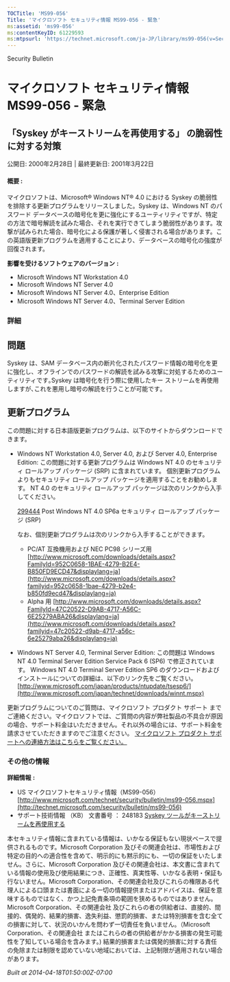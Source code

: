 ```yaml
---
TOCTitle: 'MS99-056'
Title: 'マイクロソフト セキュリティ情報 MS99-056 - 緊急'
ms:assetid: 'ms99-056'
ms:contentKeyID: 61229593
ms:mtpsurl: 'https://technet.microsoft.com/ja-JP/library/ms99-056(v=Security.10)'
---
```


Security Bulletin

マイクロソフト セキュリティ情報 MS99-056 - 緊急
===============================================

「Syskey がキーストリームを再使用する」 の脆弱性に対する対策
------------------------------------------------------------

公開日: 2000年2月28日 | 最終更新日: 2001年3月22日

#### 概要 :

マイクロソフトは、Microsoft® Windows NT® 4.0 における Syskey の脆弱性を排除する更新プログラムをリリースしました。Syskey は、Windows NT のパスワード データベースの暗号化を更に強化にするユーティリティですが、特定の方法で暗号解読を試みた場合、それを実行できてしまう脆弱性があります。攻撃が試みられた場合、暗号化による保護が著しく侵害される場合があります。この英語版更新プログラムを適用することにより、データベースの暗号化の強度が回復されます。

**影響を受けるソフトウェアのバージョン** **:**

-   Microsoft Windows NT Workstation 4.0
-   Microsoft Windows NT Server 4.0
-   Microsoft Windows NT Server 4.0、Enterprise Edition
-   Microsoft Windows NT Server 4.0、Terminal Server Edition

### 詳細

問題
----

<span></span>
Syskey は、SAM データベース内の断片化されたパスワード情報の暗号化を更に強化し、オフラインでのパスワードの解読を試みる攻撃に対処するためのユーティリティです｡Syskey は暗号化を行う際に使用したキー ストリームを再使用しますが､これを悪用し暗号の解読を行うことが可能です｡

更新プログラム
--------------

<span></span>
この問題に対する日本語版更新プログラムは、以下のサイトからダウンロードできます。

-   Windows NT Workstation 4.0, Server 4.0, および Server 4.0, Enterprise Edition:
    この問題に対する更新プログラムは Windows NT 4.0 のセキュリティ ロールアップ パッケージ (SRP) に含まれています。
    個別更新プログラムよりもセキュリティ ロールアップ パッケージを適用することをお勧めします。
    NT 4.0 のセキュリティ ロールアップ パッケージは次のリンクから入手してください。

    [299444](http://support.microsoft.com/kb/299444) Post Windows NT 4.0 SP6a セキュリティ ロールアップ パッケージ (SRP)

    なお、個別更新プログラムは次のリンクから入手することができます。

    -   PC/AT 互換機用および NEC PC98 シリーズ用
        [http://www.microsoft.com/downloads/details.aspx?FamilyId=952C0658-1BAE-4279-B2E4-B850FD9ECD47&displaylang=ja](http://www.microsoft.com/downloads/details.aspx?familyid=952c0658-1bae-4279-b2e4-b850fd9ecd47&displaylang=ja)
    -   Alpha 用
        [http://www.microsoft.com/downloads/details.aspx?FamilyId=47C20522-D9AB-4717-A56C-6E25279ABA26&displaylang=ja](http://www.microsoft.com/downloads/details.aspx?familyid=47c20522-d9ab-4717-a56c-6e25279aba26&displaylang=ja)

-   Windows NT Server 4.0, Terminal Server Edition:
    この問題は Windows NT 4.0 Terminal Server Edition Service Pack 6 (SP6) で修正されています。 Windows NT 4.0 Terminal Server Edition SP6 のダウンロードおよびインストールについての詳細は、以下のリンク先をご覧ください。
    [http://www.microsoft.com/japan/products/ntupdate/tsesp6/](http://www.microsoft.com/japan/technet/downloads/winnt.mspx)

更新プログラムについてのご質問は、マイクロソフト プロダクト サポート までご連絡ください。マイクロソフトでは、ご質問の内容が弊社製品の不具合が原因の場合、サポート料金はいただきません。それ以外の場合には、サポート料金を請求させていただきますのでご注意ください。
[マイクロソフト プロダクト サポートへの連絡方法はこちらをご覧ください。](http://www.microsoft.com/japan/security/support/patchqa.mspx)

### その他の情報

**詳細情報** **:**

-   US マイクロソフトセキュリティ情報（MS99-056）
    [http://www.microsoft.com/technet/security/bulletin/ms99-056.mspx](http://technet.microsoft.com/security/bulletin/ms99-056)
-   サポート技術情報 （KB） 文書番号 ： 248183
    [Syskey ツールがキーストリームを再使用する](http://support.microsoft.com/kb/248183)

本セキュリティ情報に含まれている情報は、いかなる保証もない現状ベースで提供されるものです。Microsoft Corporation 及びその関連会社は、市場性および特定の目的への適合性を含めて、明示的にも黙示的にも、一切の保証をいたしません。さらに、Microsoft Corporation 及びその関連会社は、本文書に含まれている情報の使用及び使用結果につき、正確性、真実性等、いかなる表明・保証も行ないません。Microsoft Corporation、その関連会社及びこれらの権限ある代理人による口頭または書面による一切の情報提供またはアドバイスは、保証を意味するものではなく、かつ上記免責条項の範囲を狭めるものではありません。Microsoft Corporation、その関連会社 及びこれらの者の供給者は、直接的、間接的、偶発的、結果的損害、逸失利益、懲罰的損害、または特別損害を含む全ての損害に対して、状況のいかんを問わず一切責任を負いません。（Microsoft Corporation、その関連会社 またはこれらの者の供給者がかかる損害の発生可能性を了知している場合を含みます。) 結果的損害または偶発的損害に対する責任の免除または制限を認めていない地域においては、上記制限が適用されない場合があります。

*Built at 2014-04-18T01:50:00Z-07:00*
